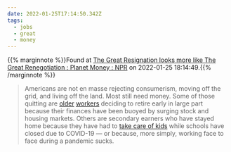 ```yaml
---
date: 2022-01-25T17:14:50.342Z
tags:
  - jobs
  - great
  - money
---
```

{{% marginnote %}}Found at [The Great Resignation looks more like The Great Renegotiation : Planet Money : NPR](https://www.npr.org/sections/money/2022/01/25/1075115539/the-great-resignation-more-like-the-great-renegotiation) on 2022-01-25 18:14:49.{{% /marginnote %}}

> Americans are not en masse rejecting consumerism, moving off the grid, and living off the land. Most still need money. Some of those quitting are [older](https://click.nl.npr.org/?qs=b582a020d973e0406504ad43c19d39da8b9ebc6c17bf1f5e0c04c7bc4cefa3c8a6bbaa36a04f10d80786bbbcc476ca81bfceeaf30d752493) [workers](https://click.nl.npr.org/?qs=b582a020d973e040a7cdd87a7c72af8825fad90a8226fcf70f86eb8e5c4e5c4f19977f2d5d4962b1755bf8637a8262e514ec411337896aa4) deciding to retire early in large part because their finances have been buoyed by surging stock and housing markets. Others are secondary earners who have stayed home because they have had to [take care of kids](https://click.nl.npr.org/?qs=b582a020d973e040ac67d28b7e919e9e582d1bcebf25bcf8d02f8538bd8a9c6478ed7f2eaf5cfd86a2252066984959f74456a5215357097d) while schools have closed due to COVID-19 — or because, more simply, working face to face during a pandemic sucks.

